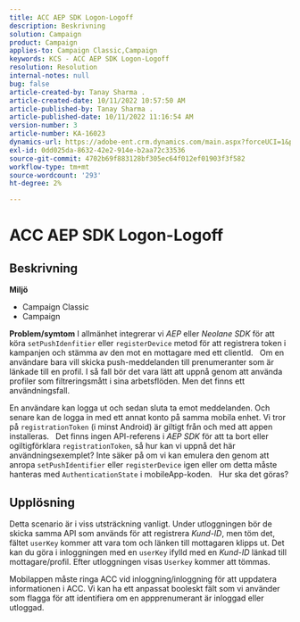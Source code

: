 ```yaml
---
title: ACC AEP SDK Logon-Logoff
description: Beskrivning
solution: Campaign
product: Campaign
applies-to: Campaign Classic,Campaign
keywords: KCS - ACC AEP SDK Logon-Logoff
resolution: Resolution
internal-notes: null
bug: false
article-created-by: Tanay Sharma .
article-created-date: 10/11/2022 10:57:50 AM
article-published-by: Tanay Sharma .
article-published-date: 10/11/2022 11:16:54 AM
version-number: 3
article-number: KA-16023
dynamics-url: https://adobe-ent.crm.dynamics.com/main.aspx?forceUCI=1&pagetype=entityrecord&etn=knowledgearticle&id=2db7de86-5349-ed11-bba2-0022480868ff
exl-id: 0dd025da-8632-42e2-914e-b2aa72c33536
source-git-commit: 4702b69f883128bf305ec64f012ef01903f3f582
workflow-type: tm+mt
source-wordcount: '293'
ht-degree: 2%

---
```


# ACC AEP SDK Logon-Logoff

## Beskrivning

<b>Miljö</b>
- Campaign Classic
- Campaign



<b>Problem/symtom</b>
I allmänhet integrerar vi *AEP* eller *Neolane SDK* för att köra `setPushIdenfitier` eller `registerDevice` metod för att registrera token i kampanjen och stämma av den mot en mottagare med ett clientId.
 
Om en användare bara vill skicka push-meddelanden till prenumeranter som är länkade till en profil. I så fall bör det vara lätt att uppnå genom att använda profiler som filtreringsmått i sina arbetsflöden. Men det finns ett användningsfall.

En användare kan logga ut och sedan sluta ta emot meddelanden. Och senare kan de logga in med ett annat konto på samma mobila enhet. Vi tror på `registrationToken` (i minst Android) är giltigt från och med att appen installeras.
 
Det finns ingen API-referens i *AEP SDK* för att ta bort eller ogiltigförklara `registrationToken`, så hur kan vi uppnå det här användningsexemplet? Inte säker på om vi kan emulera den genom att anropa `setPushIdentifier` eller `registerDevice` igen eller om detta måste hanteras med `AuthenticationState` i mobileApp-koden.
 
Hur ska det göras?


## Upplösning


Detta scenario är i viss utsträckning vanligt. Under utloggningen bör de skicka samma API som används för att registrera *Kund-ID*, men töm det, fältet `userKey` kommer att vara tom och länken till mottagaren klipps ut. Det kan du göra i inloggningen med en `userKey` ifylld med en *Kund-ID* länkad till mottagare/profil. Efter utloggningen visas `Userkey` kommer att tömmas.

Mobilappen måste ringa ACC vid inloggning/inloggning för att uppdatera informationen i ACC. Vi kan ha ett anpassat booleskt fält som vi använder som flagga för att identifiera om en appprenumerant är inloggad eller utloggad.
